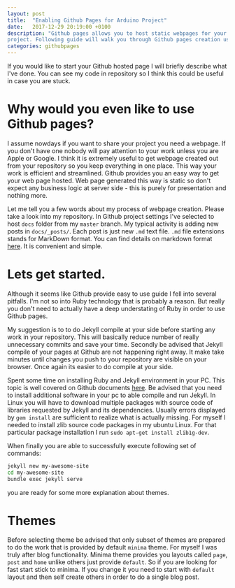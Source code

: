 ```yaml
---
layout: post
title:  "Enabling Github Pages for Arduino Project"
date:   2017-12-29 20:19:00 +0100
description: "Github pages allows you to host static webpages for your Github
project. Following guide will walk you through Github pages creation using Yekyll."
categories: githubpages
---
```


If you would like to start your Github hosted page I will briefly describe what I've
done. You can see my code in repository so I think this could be useful in case
you are stuck. 

# Why would you even like to use Github pages? 
I assume nowdays if you want to share your project you need a webpage.
If you don't have one nobody will pay attention to your work unless you are Apple or
Google.  I think it is extremely useful to get webpage created out from your
repository so you keep everything in one place. This way your work is efficient
and streamlined. Github provides you an easy way to get your web page hosted.
Web page generated this way is static so don't expect any business logic at
server side - this is purely for presentation and nothing more.  

Let me tell you a few words about my process of webpage creation.  Please take
a look into my repository. In Github project settings I've selected to host
`docs` folder from my `master` branch. My typical activity is adding new posts
in `docs/_posts/`. Each post is just new `.md` text file.  `.md` file
extensions stands for MarkDown format. You can find details on markdown format
[here](https://guides.github.com/pdfs/markdown-cheatsheet-online.pdf). It is
convenient and simple. 

# Lets get started. 
Although it seems like Github provide easy to use guide I fell into several
pitfalls. I'm not so into Ruby technology that is probably a reason. But really
you don't need to actually have a deep understating of Ruby in order to use
Github pages. 

My suggestion is to to do Jekyll compile at your side before starting any work
in your repository. This will basically reduce number of really unnecessary
commits and save your time. Secondly be advised that Jekyll compile of your
pages at Github are not happening right away. It make take minutes until
changes you push to your repository are visible on your browser. Once again its
easier to do compile at your side. 

Spent some time on installing Ruby and Jekyll environment in your PC. This
topic is well covered on Github documents
[here](https://jekyllrb.com/docs/quickstart/). Be advised that you need to
install additional software in your pc to able compile and run Jekyll. In Linux
you will have to download multiple packages with source code of libraries
requested by Jekyll and its dependencies. Usually errors displayed by `gem
install` are sufficient to realize what is actually missing. For myself I
needed to install zlib source code packages in my ubuntu Linux. For that
particular package installation I run `sudo apt-get install zlib1g-dev`. 

When finally you are able to successfully execute following set of commands:
```bash
jekyll new my-awesome-site
cd my-awesome-site
bundle exec jekyll serve
```
you are ready for some more explanation about themes.

# Themes
Before selecting theme  be advised that only subset of themes are prepared to
do the work that is provided by default `minima` theme.  For myself I was truly
after blog functionality. Minima theme provides you layouts called `page`,
`post` and `home` unlike others just provide `default`. So if you are looking
for fast start stick to minima. If you change it you need to start with
`default` layout and then self create others in order to do a single blog post. 

 

